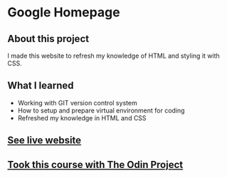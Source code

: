 # Google Homepage
## About this project
I made this website to refresh my knowledge of HTML and styling it with CSS.

## What I learned
- Working with GIT version control system
- How to setup and prepare virtual environment for coding
- Refreshed my knowledge in HTML and CSS

## [See live website](https://diamondlionlv.github.io/google-homepage/)

## [Took this course with The Odin Project](https://theodinproject.com)
